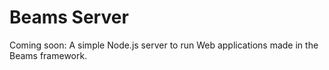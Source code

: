 Beams Server
==========================

Coming soon: A simple Node.js server to run Web applications made in the Beams framework.
